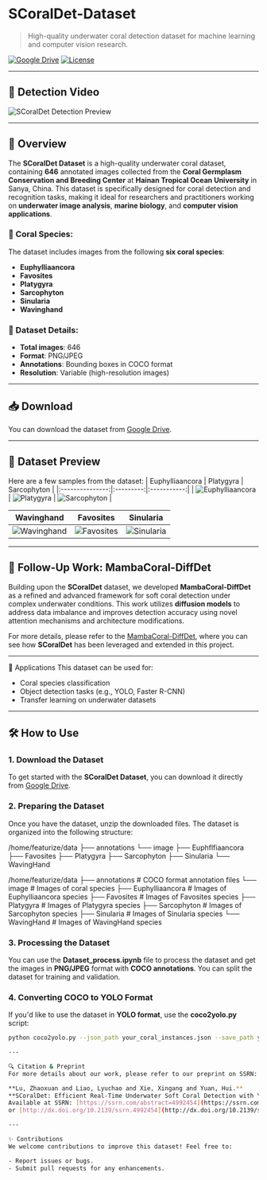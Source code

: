 # SCoralDet-Dataset 
> High-quality underwater coral detection dataset for machine learning and computer vision research.

[![Google Drive](https://img.shields.io/badge/Download-Google%20Drive-blue)](https://drive.google.com/file/d/1QIcbNdZ6HfU8E3VphbP7FmWtgXlxXV1W/view?usp=drive_link)
[![License](https://img.shields.io/badge/License-MIT-green.svg)](LICENSE)


---
## 🎥 Detection Video

![SCoralDet Detection Preview](https://github.com/RDXiaoLu/SCoralDet-Dataset/blob/main/Video/video.gif)

---

## 📝 Overview
The **SCoralDet Dataset** is a high-quality underwater coral dataset, containing **646** annotated images collected from the **Coral Germplasm Conservation and Breeding Center** at **Hainan Tropical Ocean University** in Sanya, China. This dataset is specifically designed for coral detection and recognition tasks, making it ideal for researchers and practitioners working on **underwater image analysis**, **marine biology**, and **computer vision applications**.

### 🌊 Coral Species:
The dataset includes images from the following **six coral species**:
- **Euphylliaancora**
- **Favosites**
- **Platygyra**
- **Sarcophyton**
- **Sinularia**
- **Wavinghand**

### 📂 Dataset Details:
- **Total images**: 646
- **Format**: PNG/JPEG
- **Annotations**: Bounding boxes in COCO format
- **Resolution**: Variable (high-resolution images)

---

## 📥 Download
You can download the dataset from [Google Drive](https://drive.google.com/file/d/1QIcbNdZ6HfU8E3VphbP7FmWtgXlxXV1W/view?usp=drive_link).

---

## 🐚 Dataset Preview
Here are a few samples from the dataset:
| Euphylliaancora | Platygyra | Sarcophyton |
|:---------------:|:---------:|:-----------:|
| ![Euphylliaancora](https://github.com/RDXiaoLu/SCoralDet-Dataset/blob/main/Data%20Preview/Euphylliaancora.png) | ![Platygyra](https://github.com/RDXiaoLu/SCoralDet-Dataset/blob/main/Data%20Preview/Platygyra.png) | ![Sarcophyton](https://github.com/RDXiaoLu/SCoralDet-Dataset/blob/main/Data%20Preview/Sarcophyton.png) |

| Wavinghand | Favosites | Sinularia |
|:----------:|:---------:|:---------:|
| ![Wavinghand](https://github.com/RDXiaoLu/SCoralDet-Dataset/blob/main/Data%20Preview/Wavinghand.png) | ![Favosites](https://github.com/RDXiaoLu/SCoralDet-Dataset/blob/main/Data%20Preview/Favosites.png) | ![Sinularia](https://github.com/RDXiaoLu/SCoralDet-Dataset/blob/main/Data%20Preview/Sinularia.png) |

---

## 🚀 Follow-Up Work: MambaCoral-DiffDet
Building upon the **SCoralDet** dataset, we developed **MambaCoral-DiffDet** as a refined and advanced framework for soft coral detection under complex underwater conditions. This work utilizes **diffusion models** to address data imbalance and improves detection accuracy using novel attention mechanisms and architecture modifications.

For more details, please refer to the [MambaCoral-DiffDet](https://github.com/RDXiaoLu/MambaCoral-DiffDet), where you can see how **SCoralDet** has been leveraged and extended in this project.

---


🎯 Applications
This dataset can be used for:

- Coral species classification
- Object detection tasks (e.g., YOLO, Faster R-CNN)
- Transfer learning on underwater datasets

---

## 🛠️ How to Use

### 1. **Download the Dataset**
To get started with the **SCoralDet Dataset**, you can download it directly from [Google Drive](https://drive.google.com/file/d/1QIcbNdZ6HfU8E3VphbP7FmWtgXlxXV1W/view?usp=drive_link).

### 2. **Preparing the Dataset**
Once you have the dataset, unzip the downloaded files. The dataset is organized into the following structure:

/home/featurize/data
├── annotations
└── image
    ├── Euphflfiaancora
    ├── Favosites
    ├── Platygyra
    ├── Sarcophyton
    ├── Sinularia
    └── WavingHand
    
/home/featurize/data ├── annotations # COCO format annotation files └── image # Images of coral species ├── Euphylliaancora # Images of Euphylliaancora species ├── Favosites # Images of Favosites species ├── Platygyra # Images of Platygyra species ├── Sarcophyton # Images of Sarcophyton species ├── Sinularia # Images of Sinularia species └── WavingHand # Images of WavingHand species

### 3. **Processing the Dataset**
You can use the **Dataset_process.ipynb** file to process the dataset and get the images in **PNG/JPEG** format with **COCO annotations**. You can split the dataset for training and validation.

### 4. **Converting COCO to YOLO Format**
If you'd like to use the dataset in **YOLO format**, use the **coco2yolo.py** script:

```bash
python coco2yolo.py --json_path your_coral_instances.json --save_path your_yolo_label_path

---

🔍 Citation & Preprint
For more details about our work, please refer to our preprint on SSRN:

**Lu, Zhaoxuan and Liao, Lyuchao and Xie, Xingang and Yuan, Hui.**  
**SCoralDet: Efficient Real-Time Underwater Soft Coral Detection with YOLO.**  
Available at SSRN: [https://ssrn.com/abstract=4992454](https://ssrn.com/abstract=4992454)  
or [http://dx.doi.org/10.2139/ssrn.4992454](http://dx.doi.org/10.2139/ssrn.4992454).

---

✨ Contributions
We welcome contributions to improve this dataset! Feel free to:

- Report issues or bugs.
- Submit pull requests for any enhancements.


